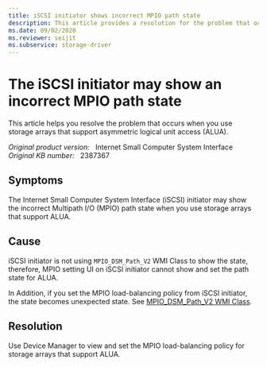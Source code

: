 ```yaml
---
title: iSCSI initiator shows incorrect MPIO path state
description: This article provides a resolution for the problem that occurs when you use storage arrays that support asymmetric logical unit access (ALUA).
ms.date: 09/02/2020
ms.reviewer: seijit
ms.subservice: storage-driver
---
```

# The iSCSI initiator may show an incorrect MPIO path state

This article helps you resolve the problem that occurs when you use storage arrays that support asymmetric logical unit access (ALUA).

_Original product version:_ &nbsp; Internet Small Computer System Interface  
_Original KB number:_ &nbsp; 2387367

## Symptoms

The Internet Small Computer System Interface (iSCSI) initiator may show the incorrect Multipath I/O (MPIO) path state when you use storage arrays that support ALUA.

## Cause

iSCSI initiator is not using `MPIO_DSM_Path_V2` WMI Class to show the state, therefore, MPIO setting UI on iSCSI initiator cannot show and set the path state for ALUA.

In Addition, if you set the MPIO load-balancing policy from iSCSI initiator, the state becomes unexpected state. See [MPIO_DSM_Path_V2 WMI Class](/windows-hardware/drivers/storage/mpio-dsm-path-v2-wmi-class).

## Resolution

Use Device Manager to view and set the MPIO load-balancing policy for storage arrays that support ALUA.
